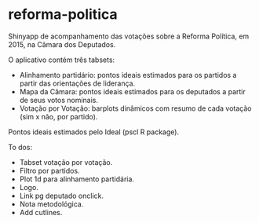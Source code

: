 # reforma-politica

Shinyapp de acompanhamento das votações sobre a Reforma Política, em 2015, na Câmara dos Deputados.

O aplicativo contém três tabsets:
- Alinhamento partidário: pontos ideais estimados para os partidos a partir das orientações de liderança.
- Mapa da Câmara: pontos ideais estimados para os deputados a partir de seus votos nominais.
- Votação por Votação: barplots dinâmicos com resumo de cada votação (sim x não, por partido).

Pontos ideais estimados pelo Ideal (pscl R package).

To dos:
- Tabset votação por votação.
- Filtro por partidos.
- Plot 1d para alinhamento partidária.
- Logo.
- Link pg deputado onclick.
- Nota metodológica.
- Add cutlines.
